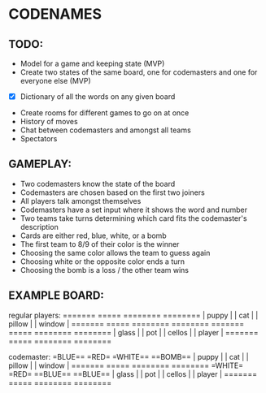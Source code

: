 # CODENAMES

## TODO:
- Model for a game and keeping state (MVP)
- Create two states of the same board, one for codemasters and one for everyone else (MVP)
- [x] Dictionary of all the words on any given board
- Create rooms for different games to go on at once
- History of moves
- Chat between codemasters and amongst all teams
- Spectators

## GAMEPLAY:
- Two codemasters know the state of the board
- Codemasters are chosen based on the first two joiners
- All players talk amongst themselves
- Codemasters have a set input where it shows the word and number
- Two teams take turns determining which card fits the codemaster's description
- Cards are either red, blue, white, or a bomb
- The first team to 8/9 of their color is the winner
- Choosing the same color allows the team to guess again
- Choosing white or the opposite color ends a turn
- Choosing the bomb is a loss / the other team wins

## EXAMPLE BOARD:
regular players:
 =======   =====   ========   ========
| puppy | | cat | | pillow | | window |
 =======   =====   ========   ========
 =======   =====   ========   ========
| glass | | pot | | cellos | | player |
 =======   =====   ========   ========

codemaster:
 =BLUE==   =RED=   =WHITE==   ==BOMB==
| puppy | | cat | | pillow | | window |
 =======   =====   ========   ========
 =WHITE=   =RED=   ==BLUE==   ==BLUE==
| glass | | pot | | cellos | | player |
 =======   =====   ========   ========
